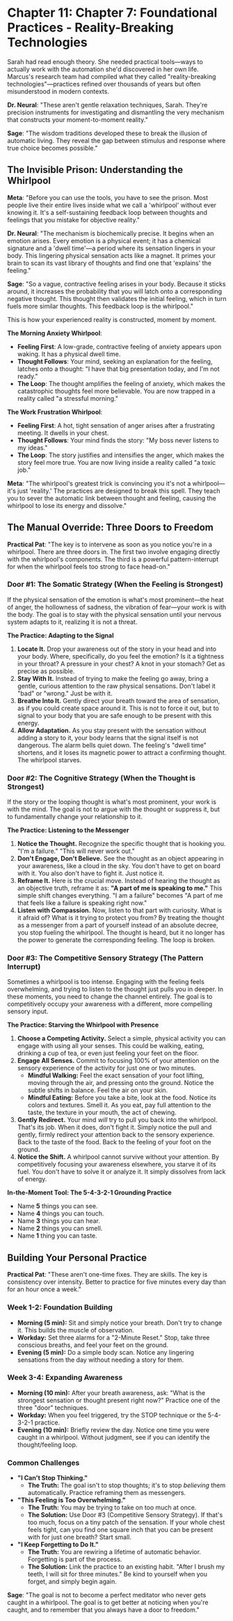 # Chapter 11: **Chapter 7: Foundational Practices \- Reality-Breaking Technologies**

Sarah had read enough theory. She needed practical tools—ways to actually work with the automation she'd discovered in her own life. Marcus's research team had compiled what they called "reality-breaking technologies"—practices refined over thousands of years but often misunderstood in modern contexts.

**Dr. Neural**: "These aren't gentle relaxation techniques, Sarah. They're precision instruments for investigating and dismantling the very mechanism that constructs your moment-to-moment reality."

**Sage**: "The wisdom traditions developed these to break the illusion of automatic living. They reveal the gap between stimulus and response where true choice becomes possible."

## **The Invisible Prison: Understanding the Whirlpool**

**Meta**: "Before you can use the tools, you have to see the prison. Most people live their entire lives inside what we call a 'whirlpool' without ever knowing it. It's a self-sustaining feedback loop between thoughts and feelings that you mistake for objective reality."

**Dr. Neural**: "The mechanism is biochemically precise. It begins when an emotion arises. Every emotion is a physical event; it has a chemical signature and a 'dwell time'—a period where its sensation lingers in your body. This lingering physical sensation acts like a magnet. It primes your brain to scan its vast library of thoughts and find one that 'explains' the feeling."

**Sage**: "So a vague, contractive feeling arises in your body. Because it sticks around, it increases the probability that you will latch onto a corresponding negative thought. This thought then validates the initial feeling, which in turn fuels more similar thoughts. This feedback loop is the whirlpool."

This is how your experienced reality is constructed, moment by moment.

**The Morning Anxiety Whirlpool**:

* **Feeling First**: A low-grade, contractive feeling of anxiety appears upon waking. It has a physical dwell time.  
* **Thought Follows**: Your mind, seeking an explanation for the feeling, latches onto a thought: "I have that big presentation today, and I'm not ready."  
* **The Loop**: The thought amplifies the feeling of anxiety, which makes the catastrophic thoughts feel more believable. You are now trapped in a reality called "a stressful morning."

**The Work Frustration Whirlpool**:

* **Feeling First**: A hot, tight sensation of anger arises after a frustrating meeting. It dwells in your chest.  
* **Thought Follows**: Your mind finds the story: "My boss never listens to my ideas."  
* **The Loop**: The story justifies and intensifies the anger, which makes the story feel more true. You are now living inside a reality called "a toxic job."

**Meta**: "The whirlpool's greatest trick is convincing you it's not a whirlpool—it's just 'reality.' The practices are designed to break this spell. They teach you to sever the automatic link between thought and feeling, causing the whirlpool to lose its energy and dissolve."

## **The Manual Override: Three Doors to Freedom**

**Practical Pat**: "The key is to intervene as soon as you notice you're in a whirlpool. There are three doors in. The first two involve engaging directly with the whirlpool's components. The third is a powerful pattern-interrupt for when the whirlpool feels too strong to face head-on."

### **Door \#1: The Somatic Strategy (When the Feeling is Strongest)**

If the physical sensation of the emotion is what's most prominent—the heat of anger, the hollowness of sadness, the vibration of fear—your work is with the body. The goal is to stay with the physical sensation until your nervous system adapts to it, realizing it is not a threat.

**The Practice: Adapting to the Signal**

1. **Locate It.** Drop your awareness out of the story in your head and into your body. Where, specifically, do you feel the emotion? Is it a tightness in your throat? A pressure in your chest? A knot in your stomach? Get as precise as possible.  
2. **Stay With It.** Instead of trying to make the feeling go away, bring a gentle, curious attention to the raw physical sensations. Don't label it "bad" or "wrong." Just be with it.  
3. **Breathe Into It.** Gently direct your breath toward the area of sensation, as if you could create space around it. This is not to force it out, but to signal to your body that you are safe enough to be present with this energy.  
4. **Allow Adaptation.** As you stay present with the sensation without adding a story to it, your body learns that the signal itself is not dangerous. The alarm bells quiet down. The feeling's "dwell time" shortens, and it loses its magnetic power to attract a confirming thought. The whirlpool starves.

### **Door \#2: The Cognitive Strategy (When the Thought is Strongest)**

If the story or the looping thought is what's most prominent, your work is with the mind. The goal is not to argue with the thought or suppress it, but to fundamentally change your relationship to it.

**The Practice: Listening to the Messenger**

1. **Notice the Thought.** Recognize the specific thought that is hooking you. "I'm a failure." "This will never work out."  
2. **Don't Engage, Don't Believe.** See the thought as an object appearing in your awareness, like a cloud in the sky. You don't have to get on board with it. You also don't have to fight it. Just notice it.  
3. **Reframe It.** Here is the crucial move. Instead of hearing the thought as an objective truth, reframe it as: **"A part of me is speaking to me."** This simple shift changes everything. "I am a failure" becomes "A part of me that feels like a failure is speaking right now."  
4. **Listen with Compassion.** Now, listen to that part with curiosity. What is it afraid of? What is it trying to protect you from? By treating the thought as a messenger from a part of yourself instead of an absolute decree, you stop fueling the whirlpool. The thought is heard, but it no longer has the power to generate the corresponding feeling. The loop is broken.

### **Door \#3: The Competitive Sensory Strategy (The Pattern Interrupt)**

Sometimes a whirlpool is too intense. Engaging with the feeling feels overwhelming, and trying to listen to the thought just pulls you in deeper. In these moments, you need to change the channel entirely. The goal is to competitively occupy your awareness with a different, more compelling sensory input.

**The Practice: Starving the Whirlpool with Presence**

1. **Choose a Competing Activity.** Select a simple, physical activity you can engage with using all your senses. This could be walking, eating, drinking a cup of tea, or even just feeling your feet on the floor.  
2. **Engage All Senses.** Commit to focusing 100% of your attention on the sensory experience of the activity for just one or two minutes.  
   * **Mindful Walking:** Feel the exact sensation of your foot lifting, moving through the air, and pressing onto the ground. Notice the subtle shifts in balance. Feel the air on your skin.  
   * **Mindful Eating:** Before you take a bite, look at the food. Notice its colors and textures. Smell it. As you eat, pay full attention to the taste, the texture in your mouth, the act of chewing.  
3. **Gently Redirect.** Your mind *will* try to pull you back into the whirlpool. That's its job. When it does, don't fight it. Simply notice the pull and gently, firmly redirect your attention back to the sensory experience. Back to the taste of the food. Back to the feeling of your foot on the ground.  
4. **Notice the Shift.** A whirlpool cannot survive without your attention. By competitively focusing your awareness elsewhere, you starve it of its fuel. You don't have to solve it or analyze it. It simply dissolves from lack of energy.

**In-the-Moment Tool: The 5-4-3-2-1 Grounding Practice**

* Name **5** things you can see.  
* Name **4** things you can touch.  
* Name **3** things you can hear.  
* Name **2** things you can smell.  
* Name **1** thing you can taste.

## **Building Your Personal Practice**

**Practical Pat**: "These aren't one-time fixes. They are skills. The key is consistency over intensity. Better to practice for five minutes every day than for an hour once a week."

### **Week 1-2: Foundation Building**

* **Morning (5 min):** Sit and simply notice your breath. Don't try to change it. This builds the muscle of observation.  
* **Workday:** Set three alarms for a "2-Minute Reset." Stop, take three conscious breaths, and feel your feet on the ground.  
* **Evening (5 min):** Do a simple body scan. Notice any lingering sensations from the day without needing a story for them.

### **Week 3-4: Expanding Awareness**

* **Morning (10 min):** After your breath awareness, ask: "What is the strongest sensation or thought present right now?" Practice one of the three "door" techniques.  
* **Workday:** When you feel triggered, try the STOP technique or the 5-4-3-2-1 practice.  
* **Evening (10 min):** Briefly review the day. Notice one time you were caught in a whirlpool. Without judgment, see if you can identify the thought/feeling loop.

### **Common Challenges**

* **"I Can't Stop Thinking."**  
  * **The Truth:** The goal isn't to stop thoughts; it's to stop *believing* them automatically. Practice reframing them as messengers.  
* **"This Feeling is Too Overwhelming."**  
  * **The Truth:** You may be trying to take on too much at once.  
  * **The Solution:** Use Door \#3 (Competitive Sensory Strategy). If that's too much, focus on a tiny patch of the sensation. If your whole chest feels tight, can you find one square inch that you can be present with for just one breath? Start small.  
* **"I Keep Forgetting to Do It."**  
  * **The Truth:** You are rewiring a lifetime of automatic behavior. Forgetting is part of the process.  
  * **The Solution:** Link the practice to an existing habit. "After I brush my teeth, I will sit for three minutes." Be kind to yourself when you forget, and simply begin again.

**Sage**: "The goal is not to become a perfect meditator who never gets caught in a whirlpool. The goal is to get better at noticing when you're caught, and to remember that you always have a door to freedom."